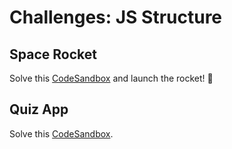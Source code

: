 # Challenges: JS Structure

## Space Rocket

Solve this
[CodeSandbox](https://codesandbox.io/s/github/neuefische/web-exercises/tree/main/sessions/js-structure/spacerocket?file=/js/launchSequence.js)
and launch the rocket! 🚀

## Quiz App

Solve this
[CodeSandbox](https://codesandbox.io/s/github/neuefische/web-exercises/tree/feat/js-structure-quiz-app/sessions/js-structure/quiz-app?file=/README.md).
